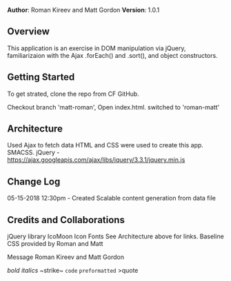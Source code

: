 **Author**: Roman Kireev and Matt Gordon
**Version**: 1.0.1

## Overview
This application is an exercise in DOM manipulation via jQuery, familiarizaion with the Ajax .forEach() and .sort(), and object constructors.
<!-- Provide a high level overview of what this application is and why you are building it, beyond the fact that it's an assignment for a Code Fellows 301 class. (i.e. What's your problem domain?) -->

## Getting Started
To get strated, clone the repo from CF GitHub.

Checkout branch 'matt-roman',
Open index.html.
switched to 'roman-matt'
<!-- What are the steps that a user must take in order to build this app on their own machine and get it running? -->

## Architecture
Used Ajax to fetch data
HTML and CSS were used to create this app. SMACSS.
jQuery - https://ajax.googleapis.com/ajax/libs/jquery/3.3.1/jquery.min.js

<!-- Provide a detailed description of the application design. What technologies (languages, libraries, etc) you're using, and any other relevant design information. -->

## Change Log 
05-15-2018 12:30pm - Created Scalable content generation from data file
<!-- Use this are to document the iterative changes made to your application as each feature is successfully implemented. Use time stamps. Here's an examples:

01-01-2001 4:59pm - Application now has a fully-functional express server, with GET and POST routes for the book resource.-->

## Credits and Collaborations
jQuery library
IcoMoon Icon Fonts
See Architecture above for links.
Baseline CSS provided by Roman and Matt
<!-- Give credit (and a link) to other people or resources that helped you build this application. -->



Message Roman Kireev and  Matt Gordon

*bold* _italics_ ~strike~ `code` ```preformatted``` >quote